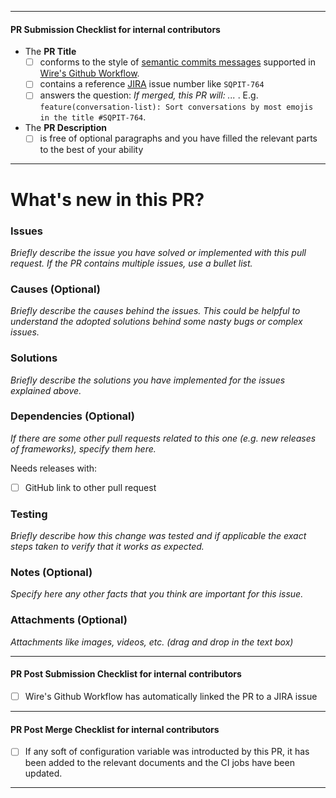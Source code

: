----
#### PR Submission Checklist for internal contributors

- The **PR Title**
  - [ ] conforms to the style of [semantic commits messages](https://sparkbox.com/foundry/semantic_commit_messages) supported in [Wire's Github Workflow](https://github.com/wireapp/.github#usage).
  - [ ] contains a reference [JIRA](https://wearezeta.atlassian.net) issue number like `SQPIT-764`
  - [ ] answers the question: _If merged, this PR will: ..._ . E.g. `feature(conversation-list): Sort conversations by most emojis in the title #SQPIT-764`.
- The **PR Description**
  - [ ] is free of optional paragraphs and you have filled the relevant parts to the best of your ability
----

# What's new in this PR?

<!--do not remove this marker, its needed to replace info when ticket title is updated -->
<!--jira-description-action-hidden-marker-start-->

<!--jira-description-action-hidden-marker-end-->
<!--do not remove this marker, its needed to replace info when ticket title is updated -->

### Issues

_Briefly describe the issue you have solved or implemented with this pull request. If the PR contains multiple issues, use a bullet list._

### Causes (Optional)

_Briefly describe the causes behind the issues. This could be helpful to understand the adopted solutions behind some nasty bugs or complex issues._

### Solutions

_Briefly describe the solutions you have implemented for the issues explained above._

### Dependencies (Optional)

_If there are some other pull requests related to this one (e.g. new releases of frameworks), specify them here._

Needs releases with:

- [ ] GitHub link to other pull request

### Testing

_Briefly describe how this change was tested and if applicable the exact steps taken to verify that it works as expected._

### Notes (Optional)

_Specify here any other facts that you think are important for this issue._

### Attachments (Optional)

_Attachments like images, videos, etc. (drag and drop in the text box)_

----
#### PR Post Submission Checklist for internal contributors

 - [ ] Wire's Github Workflow has automatically linked the PR to a JIRA issue
----
#### PR Post Merge Checklist for internal contributors

 - [ ] If any soft of configuration variable was introducted by this PR, it has been added to the relevant documents and the CI jobs have been updated.
----
